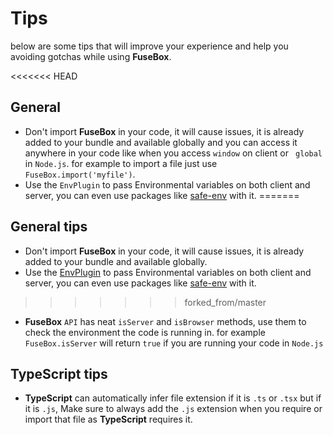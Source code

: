# Tips

below are some tips that will improve your experience and help you  avoiding gotchas while using **FuseBox**.

<<<<<<< HEAD
## General
* Don't import **FuseBox** in your code, it will cause issues, it is already added to your bundle and available globally and you can access it anywhere in your code like  when you access `window`  on client or ` global` in `Node.js`. for example to import a file  just use  `FuseBox.import('myfile')`.
* Use the `EnvPlugin` to pass Environmental variables on both client and server, you can even use packages like [safe-env](https://www.npmjs.com/package/safe-env) with it.
=======
## General tips
* Don't import **FuseBox** in your code, it will cause issues, it is already added to your bundle and available globally.
* Use the [EnvPlugin](#envplugin) to pass Environmental variables on both client and server, you can even use packages like [safe-env](https://www.npmjs.com/package/safe-env) with it.
>>>>>>> forked_from/master
* **FuseBox** `API` has neat `isServer` and `isBrowser` methods, use them to check the environment the code is running in. for example `FuseBox.isServer` will return `true` if you are running your code in `Node.js`

## TypeScript tips
* **TypeScript** can automatically infer file extension if it is `.ts` or `.tsx` but if it is `.js`, Make sure to always add the `.js` extension when you require or import that file  as **TypeScript** requires it.
